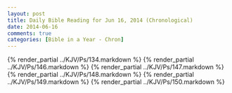 ```yaml
---
layout: post
title: Daily Bible Reading for Jun 16, 2014 (Chronological)
date: 2014-06-16
comments: true
categories: [Bible in a Year - Chron]
---
```

{% render_partial ../KJV/Ps/134.markdown %}
{% render_partial ../KJV/Ps/146.markdown %}
{% render_partial ../KJV/Ps/147.markdown %}
{% render_partial ../KJV/Ps/148.markdown %}
{% render_partial ../KJV/Ps/149.markdown %}
{% render_partial ../KJV/Ps/150.markdown %}
